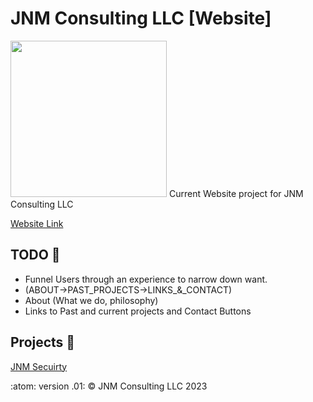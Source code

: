 # JNM Consulting LLC [Website]
<img src="images/templogo.png" height="250px" width="250px"/>
Current Website project for JNM Consulting LLC

[Website Link](https://jnmconsulting.org)

## TODO :memo:
 - Funnel Users through an experience to narrow down want.
 - (ABOUT->PAST_PROJECTS->LINKS_&_CONTACT)
 - About (What we do, philosophy)
 - Links to Past and current projects and Contact Buttons

## Projects :open_file_folder:
[JNM Secuirty](https://www.jnmsecurity.com)

:atom: version .01: &copy; JNM Consulting LLC 2023
